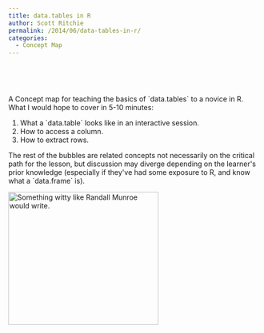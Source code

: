```yaml
---
title: data.tables in R
author: Scott Ritchie
permalink: /2014/06/data-tables-in-r/
categories:
  - Concept Map
---
```

&nbsp;

&nbsp;

A Concept map for teaching the basics of \`data.tables\` to a novice in R. What I would hope to cover in 5-10 minutes:

1.  What a \`data.table\` looks like in an interactive session.
2.  How to access a column.
3.  How to extract rows.

The rest of the bubbles are related concepts not necessarily on the critical path for the lesson, but discussion may diverge depending on the learner's prior knowledge (especially if they've had some exposure to R, and know what a \`data.frame\` is).

[<img class="alignnone size-medium wp-image-7722" alt="Something witty like Randall Munroe would write." src="http://files.software-carpentry.org/training-course/2014/06/Concept-map-300x266.jpeg" width="300" height="266" />][1]

 [1]: http://files.software-carpentry.org/training-course/2014/06/Concept-map.jpeg
